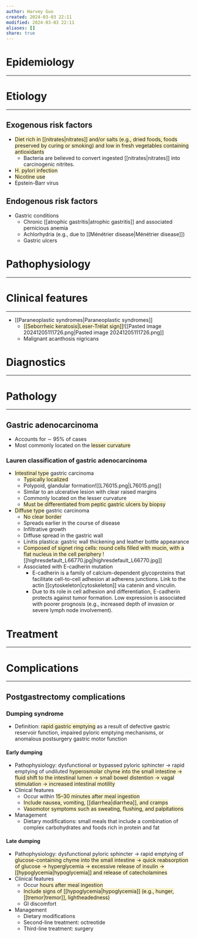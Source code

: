 ```yaml
---
author: Harvey Guo
created: 2024-03-03 22:11
modified: 2024-03-03 22:11
aliases: []
share: true
---
```

# Epidemiology
---


# Etiology
---
## Exogenous risk factors
- <span style="background:rgba(240, 200, 0, 0.2)">Diet rich in [[nitrates|nitrates]] and/or salts (e.g., dried foods, foods preserved by curing or smoking) and low in fresh vegetables containing antioxidants</span>
	- Bacteria are believed to convert ingested [[nitrates|nitrates]] into carcinogenic nitrites.
- <span style="background:rgba(240, 200, 0, 0.2)">H. pylori infection</span>
- <span style="background:rgba(240, 200, 0, 0.2)">Nicotine use</span> 
- Epstein-Barr virus 
## Endogenous risk factors
- Gastric conditions
	- Chronic [[atrophic gastritis|atrophic gastritis]] and associated pernicious anemia
	- Achlorhydria (e.g., due to [[Ménétrier disease|Ménétrier disease]])
	- Gastric ulcers

# Pathophysiology
---


# Clinical features
---
- [[Paraneoplastic syndromes|Paraneoplastic syndromes]]
	- <span style="background:rgba(240, 200, 0, 0.2)">[[Seborrheic keratosis|Leser-Trélat sign]]</span>![[Pasted image 20241205111726.png|Pasted image 20241205111726.png]]
	- Malignant acanthosis nigricans 

# Diagnostics
---

# Pathology
---
## Gastric adenocarcinoma
- Accounts for ∼ 95% of cases 
- Most commonly located on the <span style="background:rgba(240, 200, 0, 0.2)">lesser curvature</span>
### Lauren classification of gastric adenocarcinoma
- <span style="background:rgba(240, 200, 0, 0.2)">Intestinal type</span> gastric carcinoma 
	- <span style="background:rgba(240, 200, 0, 0.2)">Typically localized </span>
	- Polypoid, glandular formation![[L76015.png|L76015.png]]
	- Similar to an ulcerative lesion with clear raised margins
	- Commonly located on the lesser curvature
	- <span style="background:rgba(240, 200, 0, 0.2)">Must be differentiated from peptic gastric ulcers by biopsy</span>
- <span style="background:rgba(240, 200, 0, 0.2)">Diffuse type</span> gastric carcinoma 
	- <span style="background:rgba(240, 200, 0, 0.2)">No clear border </span>
	- Spreads earlier in the course of disease
	- Infiltrative growth
	- Diffuse spread in the gastric wall 
	- Linitis plastica: gastric wall thickening and leather bottle appearance
	- <span style="background:rgba(240, 200, 0, 0.2)">Composed of signet ring cells: round cells filled with mucin, with a flat nucleus in the cell periphery </span>![[highresdefault_L66770.jpg|highresdefault_L66770.jpg]]
	- Associated with E-cadherin mutation
		- E-cadherin is a family of calcium-dependent glycoproteins that facilitate cell-to-cell adhesion at adherens junctions. Link to the actin [[cytoskeleton|cytoskeleton]] via catenin and vinculin.
		- Due to its role in cell adhesion and differentiation, E-cadherin protects against tumor formation. Low expression is associated with poorer prognosis (e.g., increased depth of invasion or severe lymph node involvement).

# Treatment
---

# Complications
---
## Postgastrectomy complications
### Dumping syndrome
- Definition: <span style="background:rgba(240, 200, 0, 0.2)">rapid gastric emptying</span> as a result of defective gastric reservoir function, impaired pyloric emptying mechanisms, or anomalous postsurgery gastric motor function
#### Early dumping
- Pathophysiology: dysfunctional or bypassed pyloric sphincter → rapid emptying of undiluted <span style="background:rgba(240, 200, 0, 0.2)">hyperosmolar chyme into the small intestine → fluid shift to the intestinal lumen → small bowel distention → vagal stimulation → increased intestinal motility</span>
- Clinical features
	- Occur within <span style="background:rgba(240, 200, 0, 0.2)">15–30 minutes after meal ingestion</span>
	- <span style="background:rgba(240, 200, 0, 0.2)">Include nausea, vomiting, [[diarrhea|diarrhea]], and cramps</span>
	- <span style="background:rgba(240, 200, 0, 0.2)">Vasomotor symptoms such as sweating, flushing, and palpitations</span>
- Management
	- Dietary modifications: small meals that include a combination of complex carbohydrates and foods rich in protein and fat
#### Late dumping
- Pathophysiology: dysfunctional pyloric sphincter → rapid emptying of <span style="background:rgba(240, 200, 0, 0.2)">glucose-containing chyme into the small intestine → quick reabsorption of glucose → hyperglycemia → excessive release of insulin → [[hypoglycemia|hypoglycemia]] and release of catecholamines</span>
- Clinical features
	- Occur <span style="background:rgba(240, 200, 0, 0.2)">hours after meal ingestion</span>
	- <span style="background:rgba(240, 200, 0, 0.2)">Include signs of [[hypoglycemia|hypoglycemia]] (e.g., hunger, [[tremor|tremor]], lightheadedness)</span>
	- GI discomfort
- Management
	- Dietary modifications
	- Second-line treatment: octreotide
	- Third-line treatment: surgery